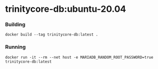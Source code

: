 # trinitycore-db:ubuntu-20.04

### Building

```
docker build --tag trinitycore-db:latest .
```

### Running

```
docker run -it --rm --net host -e MARIADB_RANDOM_ROOT_PASSWORD=true trinitycore-db:latest
```
